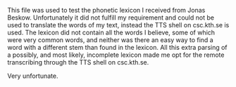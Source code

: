 This file was used to test the phonetic lexicon I received from Jonas Beskow.
Unfortunately it did not fulfill my requirement and could not be used to
translate the words of my text, instead the TTS shell on csc.kth.se is used.
The lexicon did not contain all the words I believe, some of which were very
common words, and neither was there an easy way to find a word with a
different stem than found in the lexicon. All this extra parsing of a 
possibly, and most likely, incomplete lexicon made me opt for the remote 
transcribing through the TTS shell on csc.kth.se.

Very unfortunate.
